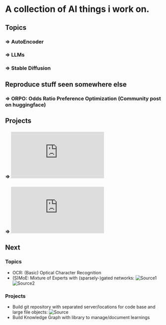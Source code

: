 # A collection of AI things i work on.
## Topics
### => AutoEncoder
### => LLMs
### => Stable Diffusion

## Reproduce stuff seen somewhere else
### => ORPO: Odds Ratio Preference Optimization (Community post on huggingface)

## Projects
### => ![Digitizing Bills](https://github.com/krauhen/ai-playground/blob/main/projects/digitize_bill/README.md)
### => ![Label PDF Documents](https://github.com/krauhen/ai-playground/blob/main/projects/label_pdf_documents/README.md)

## Next
### Topics
- OCR: (Basic) Optical Character Recognition
- (S)MoE: Mixture of Experts with (sparsely-)gated networks: ![Source1](https://github.com/lucidrains/mixture-of-experts/tree/master) ![Source2](https://arxiv.org/abs/1701.06538)
### Projects
- Build git repository with separated server/locations for code base and large file objects: ![Source](https://docs.github.com/en/enterprise-server@3.10/admin/managing-accounts-and-repositories/managing-repositories-in-your-enterprise/configuring-git-large-file-storage-for-your-enterprise)
- Build Knowledge Graph with library to manage/document learnings
